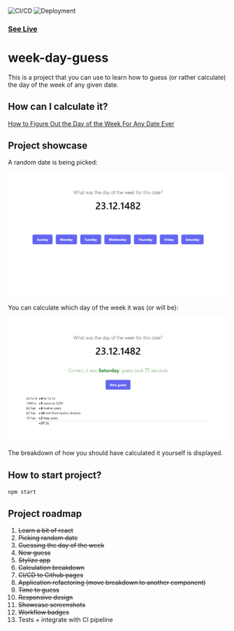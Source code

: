 ![CI/CD](https://github.com/rutkowski-tomasz/week-day-guess/actions/workflows/main.yml/badge.svg)
![Deployment](https://github.com/rutkowski-tomasz/week-day-guess/actions/workflows/pages/pages-build-deployment/badge.svg)

### [See Live](https://rutkowski-tomasz.github.io/week-day-guess/)

# week-day-guess

This is a project that you can use to learn how to guess (or rather calculate) the day of the week of any given date.

## How can I calculate it?

[How to Figure Out the Day of the Week For Any Date Ever](https://www.youtube.com/watch?v=714LTMNJy5M)

## Project showcase

A random date is being picked:

![Guess](/showcase/guess.png "Guess")

You can calculate which day of the week it was (or will be):

![Correct response](/showcase/correct.png "Correct response")

The breakdown of how you should have calculated it yourself is displayed.

## How to start project?

```shell
npm start
```

## Project roadmap

1. ~~Learn a bit of react~~
2. ~~Picking random date~~
3. ~~Guessing the day of the week~~
4. ~~New guess~~
5. ~~Stylize app~~
6. ~~Calculation breakdown~~
7. ~~CI/CD to Github pages~~
8. ~~Application refactoring (move breakdown to another component)~~
9. ~~Time to guess~~
10. ~~Responsive design~~
11. ~~Showcase screenshots~~
12. ~~Workflow badges~~
13. Tests + integrate with CI pipeline